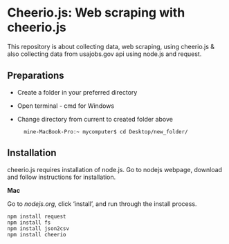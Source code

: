 # Cheerio.js: Web scraping with cheerio.js
This repository is about collecting data, web scraping, using cheerio.js &amp; also collecting data from usajobs.gov api using node.js and request. 

## Preparations
* Create a folder in your preferred directory
* Open terminal - cmd for Windows
* Change directory from current to created folder above

		mine-MacBook-Pro:~ mycomputer$ cd Desktop/new_folder/


## Installation
cheerio.js requires installation of node.js. Go to nodejs webpage, download and follow instructions for installation.

**Mac**

Go to *nodejs.org*, click ‘install’, and run through the install process.
	
	npm install request
	npm install fs
	npm install json2csv
	npm install cheerio






